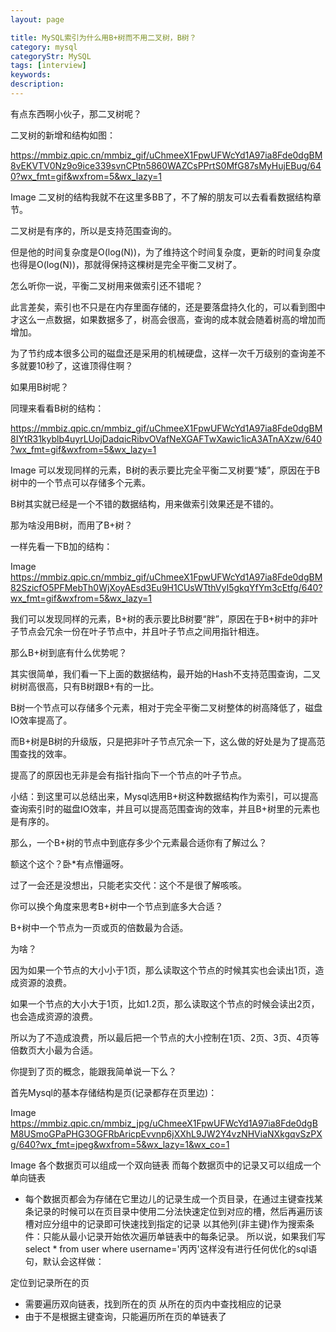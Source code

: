 ```yaml
---
layout: page

title: MySQL索引为什么用B+树而不用二叉树，B树？
category: mysql
categoryStr: MySQL
tags: [interview]
keywords:
description:
---
```


有点东西啊小伙子，那二叉树呢？

二叉树的新增和结构如图：

https://mmbiz.qpic.cn/mmbiz_gif/uChmeeX1FpwUFWcYd1A97ia8Fde0dgBM8vEKVTV0Nz9o9ice339svnCPtn5860WAZCsPPrtS0MfG87sMyHujEBug/640?wx_fmt=gif&wxfrom=5&wx_lazy=1

Image
二叉树的结构我就不在这里多BB了，不了解的朋友可以去看看数据结构章节。

二叉树是有序的，所以是支持范围查询的。

但是他的时间复杂度是O(log(N))，为了维持这个时间复杂度，更新的时间复杂度也得是O(log(N))，那就得保持这棵树是完全平衡二叉树了。

怎么听你一说，平衡二叉树用来做索引还不错呢？

此言差矣，索引也不只是在内存里面存储的，还是要落盘持久化的，可以看到图中才这么一点数据，如果数据多了，树高会很高，查询的成本就会随着树高的增加而增加。

为了节约成本很多公司的磁盘还是采用的机械硬盘，这样一次千万级别的查询差不多就要10秒了，这谁顶得住啊？

如果用B树呢？

同理来看看B树的结构：

https://mmbiz.qpic.cn/mmbiz_gif/uChmeeX1FpwUFWcYd1A97ia8Fde0dgBM8IYtR31kyblb4uyrLUojDadqicRibvOVafNeXGAFTwXawic1icA3ATnAXzw/640?wx_fmt=gif&wxfrom=5&wx_lazy=1

Image
可以发现同样的元素，B树的表示要比完全平衡二叉树要“矮”，原因在于B树中的一个节点可以存储多个元素。

B树其实就已经是一个不错的数据结构，用来做索引效果还是不错的。

那为啥没用B树，而用了B+树？

一样先看一下B加的结构：

Image
https://mmbiz.qpic.cn/mmbiz_gif/uChmeeX1FpwUFWcYd1A97ia8Fde0dgBM82SzicfO5PFMebTh0WjXoyAEsd3Eu9H1CUsWTthVyI5gkqYfYm3cEtfg/640?wx_fmt=gif&wxfrom=5&wx_lazy=1

我们可以发现同样的元素，B+树的表示要比B树要“胖”，原因在于B+树中的非叶子节点会冗余一份在叶子节点中，并且叶子节点之间用指针相连。

那么B+树到底有什么优势呢？

其实很简单，我们看一下上面的数据结构，最开始的Hash不支持范围查询，二叉树树高很高，只有B树跟B+有的一比。

B树一个节点可以存储多个元素，相对于完全平衡二叉树整体的树高降低了，磁盘IO效率提高了。

而B+树是B树的升级版，只是把非叶子节点冗余一下，这么做的好处是为了提高范围查找的效率。

提高了的原因也无非是会有指针指向下一个节点的叶子节点。

小结：到这里可以总结出来，Mysql选用B+树这种数据结构作为索引，可以提高查询索引时的磁盘IO效率，并且可以提高范围查询的效率，并且B+树里的元素也是有序的。

那么，一个B+树的节点中到底存多少个元素最合适你有了解过么？

额这个这个？卧*有点懵逼呀。

过了一会还是没想出，只能老实交代：这个不是很了解咳咳。

你可以换个角度来思考B+树中一个节点到底多大合适？

B+树中一个节点为一页或页的倍数最为合适。

为啥？

因为如果一个节点的大小小于1页，那么读取这个节点的时候其实也会读出1页，造成资源的浪费。

如果一个节点的大小大于1页，比如1.2页，那么读取这个节点的时候会读出2页，也会造成资源的浪费。

所以为了不造成浪费，所以最后把一个节点的大小控制在1页、2页、3页、4页等倍数页大小最为合适。

你提到了页的概念，能跟我简单说一下么？

首先Mysql的基本存储结构是页(记录都存在页里边)：

Image
https://mmbiz.qpic.cn/mmbiz_jpg/uChmeeX1FpwUFWcYd1A97ia8Fde0dgBM8USmoGPaPHG3OGFRbAricpEvvnp6jXXhL9JW2Y4vzNHViaNXkgqvSzPXg/640?wx_fmt=jpeg&wxfrom=5&wx_lazy=1&wx_co=1

Image
各个数据页可以组成一个双向链表
而每个数据页中的记录又可以组成一个单向链表
- 每个数据页都会为存储在它里边儿的记录生成一个页目录，在通过主键查找某条记录的时候可以在页目录中使用二分法快速定位到对应的槽，然后再遍历该槽对应分组中的记录即可快速找到指定的记录
  以其他列(非主键)作为搜索条件：只能从最小记录开始依次遍历单链表中的每条记录。
  所以说，如果我们写 select * from user where username='丙丙'这样没有进行任何优化的sql语句，默认会这样做：

定位到记录所在的页
- 需要遍历双向链表，找到所在的页
  从所在的页内中查找相应的记录
- 由于不是根据主键查询，只能遍历所在页的单链表了